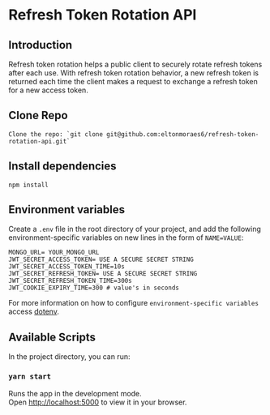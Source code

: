 # Refresh Token Rotation API

## Introduction

Refresh token rotation helps a public client to securely rotate refresh tokens after each use. With refresh token rotation behavior, a new refresh token is returned each time the client makes a request to exchange a refresh token for a new access token.

## Clone Repo

```
Clone the repo: `git clone git@github.com:eltonmoraes6/refresh-token-rotation-api.git`
```

## Install dependencies

```dosini
npm install
```

## Environment variables

Create a `.env` file in the root directory of your project, and add the following
environment-specific variables on new lines in the form of `NAME=VALUE`:

```dosini
MONGO_URL= YOUR_MONGO_URL
JWT_SECRET_ACCESS_TOKEN= USE A SECURE SECRET STRING
JWT_SECRET_ACCESS_TOKEN_TIME=10s
JWT_SECRET_REFRESH_TOKEN= USE A SECURE SECRET STRING
JWT_SECRET_REFRESH_TOKEN_TIME=300s
JWT_COOKIE_EXPIRY_TIME=300 # value's in seconds
```

For more information on how to configure `environment-specific variables` access [dotenv](https://github.com/motdotla/dotenv/).

## Available Scripts

In the project directory, you can run:

### `yarn start`

Runs the app in the development mode.\
Open [http://localhost:5000](http://localhost:5000) to view it in your browser.
